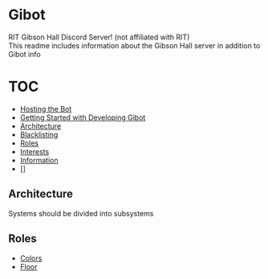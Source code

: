 # Gibot
RIT Gibson Hall Discord Server! (not affiliated with RIT)  
This readme includes information about the Gibson Hall server in addition to Gibot info

# TOC
- [Hosting the Bot](#hosting-gibot)
- [Getting Started with Developing Gibot](#getting-started-with-developing-gibot)
- [Architecture](#architecture)
- [Blacklisting](#blacklisting)
- [Roles](#roles)
- [Interests](#interests)
- [Information](#info)
- []

## Architecture  
Systems should be divided into subsystems

## Roles
- [Colors](#colors)
- [Floor](#floor)

